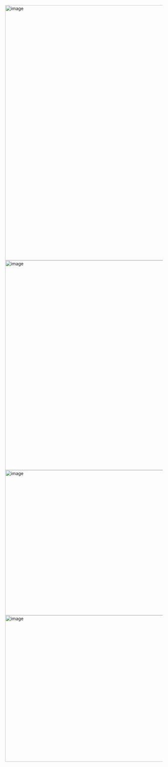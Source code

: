 <img width="1209" height="814" alt="image" src="https://github.com/user-attachments/assets/7cda8a11-2a5c-43a2-af3a-a907e2467fba" />

<img width="1471" height="669" alt="image" src="https://github.com/user-attachments/assets/0536c5ee-b6f5-44ac-9e44-9f1db051a3ec" />

<img width="587" height="463" alt="image" src="https://github.com/user-attachments/assets/c692e976-fa40-474b-b17b-1bc455588d0e" />

<img width="582" height="467" alt="image" src="https://github.com/user-attachments/assets/dad56455-e3f6-4340-b64a-1eb6d578c0f0" />



